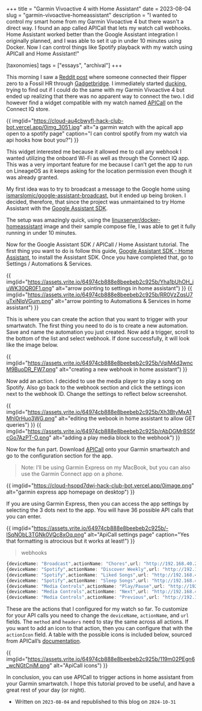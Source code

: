 +++
title = "Garmin Vivoactive 4 with Home Assistant"
date = 2023-08-04
slug = "garmin-vivoactive-homeassistant"
description = "I wanted to control my smart home from my Garmin Vivoactive 4 but there wasn't a direct way. I found an app called APICall that lets my watch call webhooks. Home Assistant worked better than the Google Assistant integration I originally planned, and I was able to set it up in under 10 minutes using Docker. Now I can control things like Spotify playback with my watch using APICall and Home Assistant!"

[taxonomies]
tags = ["essays", "archival"]
+++

This morning I saw a [Reddit post](https://libreddit.kieranklukas.com/r/flipperzero/comments/ybjsvt/flipper_control_via_smartwatch/) where someone connected their flipper zero to a Fossil HR through [Gadgetbridge](https://gadgetbridge.org/). I immediately started [ducking,](https://libreddit.kieranklukas.com/r/duckduckgo/wiki/index#wiki_what_is_searching_on_duckduckgo_called.3F) trying to find out if I could do the same with my Garmin Vivoactive 4 but ended up realizing that there was no apparent way to connect the two. I did however find a widget compatible with my watch named [APICall](https://apps.garmin.com/en-US/apps/ac9a81ab-a52d-41b3-8c14-940a9de37544) on the Connect IQ store.

<!-- more -->

{{ img(id="https://cloud-au4cbwyfl-hack-club-bot.vercel.app/0img_3051.jpg" alt="a garmin watch with the apicall app open to a spotify page" caption="I can control spotify from my watch via api hooks how bout you?") }}

This widget interested me because it allowed me to call any webhook I wanted utilizing the onboard Wi-Fi as well as through the Connect IQ app. This was a very important feature for me because I can’t get the app to run on LineageOS as it keeps asking for the location permission even though it was already granted.

My first idea was to try to broadcast a message to the Google home using [ismarslomic/google-assistant-broadcast,](https://github.com/ismarslomic/google-assistant-broadcast) but it ended up being broken. I decided, therefore, that since the project was unmaintained to try Home Assistant with the [Google Assistant SDK](https://www.home-assistant.io/integrations/google_assistant_sdk#configuration).

The setup was amazingly quick, using the [linuxserver/docker-homeassistant](https://github.com/linuxserver/docker-homeassistant) image and their sample compose file, I was able to get it fully running in under 10 minutes.

Now for the Google Assistant SDK / APICall / Home Assistant tutorial. The first thing you want to do is follow this guide, [Google Assistant SDK - Home Assistant](https://www.home-assistant.io/integrations/google_assistant_sdk#configuration), to install the Assistant SDK. Once you have completed that, go to Settings / Automations & Services.

{{ img(id="https://assets.vrite.io/64974cb888e8beebeb2c925b/Yha1bUhOH_iuWK30QR0F1.png" alt="arrow pointing to settings in home assistant") }}
{{ img(id="https://assets.vrite.io/64974cb888e8beebeb2c925b/RR0VzZqsU7uTxiNlqVGum.png" alt="arrow pointing to Automations & Services in home assistant") }}

This is where you can create the action that you want to trigger with your smartwatch. The first thing you need to do is to create a new automation. Save and name the automation you just created. Now add a trigger, scroll to the bottom of the list and select webhook. If done successfully, it will look like the image below.

{{ img(id="https://assets.vrite.io/64974cb888e8beebeb2c925b/VqiM4d3wncM9BuoDR_FW7.png" alt="creating a new webhook in home assistant") }}


Now add an action. I decided to use the media player to play a song on Spotify. Also go back to the webhook section and click the settings icon next to the webhook ID. Change the settings to reflect below screenshot.

{{ img(id="https://assets.vrite.io/64974cb888e8beebeb2c925b/Xh3BtyMxA1MhI0rHuo3WG.png" alt="editing the webook in home assistant to allow GET queries") }}
{{ img(id="https://assets.vrite.io/64974cb888e8beebeb2c925b/rAbDGMrBS5fcGo7AzPT-O.png" alt="adding a play media block to the webhook") }}

Now for the fun part. Download [APICall](https://apps.garmin.com/en-US/apps/ac9a81ab-a52d-41b3-8c14-940a9de37544) onto your Garmin smartwatch and go to the configuration section for the app.

> Note: I’ll be using Garmin Express on my MacBook, but you can also use the Garmin Connect app on a phone.

{{ img(id="https://cloud-hsopd7dwj-hack-club-bot.vercel.app/0image.png" alt="garmin express app homepage on desktop") }}

If you are using Garmin Express, then you can access the app settings by selecting the 3 dots next to the app. You will have 36 possible API calls that you can enter.

{{ img(id="https://assets.vrite.io/64974cb888e8beebeb2c925b/-lSqNObL3TGNk0VQc8xOq.png" alt="ApiCall settings page" caption="Yes that formatting is atrocious but it works at least!") }}

> webhooks
```ts
{deviceName: "Broadcast",actionName: "Chores",url: "http://192.168.40.21:8123/api/webhook/Aere",method: "GET",headers:"{"Content-Type":"application/x-www-form-urlencoded"}"}
{deviceName: "Spotify",actionName: "Discover Weekly",url: "http://192.168.40.21:8123/api/webhook/-djNd5aMidD6Q3w2jgYDu50ix",method: "GET",headers:"{"Content-Type":"application/x-www-form-urlencoded"}",actionIcon:40}
{deviceName: "Spotify",actionName: "Liked Songs",url: "http://192.168.40.21:8123/api/webhook/liked-songs-6TrVEY-TzVsAeFX8Mt8FUpJN",method: "GET",headers:"{"Content-Type":"application/x-www-form-urlencoded"}",actionIcon:40}
{deviceName: "Spotify",actionName: "Sleep Songs",url: "http://192.168.40.21:8123/api/webhook/sleep-songs-jA1nrTpc9PuKumvzNDFteBDK",method: "GET",headers:"{"Content-Type":"application/x-www-form-urlencoded"}",actionIcon:51}
{deviceName: "Media Controls",actionName: "Play/Pause",url: "http://192.168.40.21:8123/api/webhook/playpause-DTNDt-RzOqgGTggOnV_sXMLm",method: "GET",headers:"{"Content-Type":"application/x-www-form-urlencoded"}",actionIcon:43}
{deviceName: "Media Controls",actionName: "Next",url: "http://192.168.40.21:8123/api/webhook/skip-forward-IvQkjhn2oev7VY0mb_xZDDCK",method: "GET",headers:"{"Content-Type":"application/x-www-form-urlencoded"}",actionIcon:41}
{deviceName: "Media Controls",actionName: "Previous",url: "http://192.168.40.21:8123/api/webhook/skip-backwards-A9byoXP-QwSv_aoQ2FtX-_Qx",method: "GET",headers:"{"Content-Type":"application/x-www-form-urlencoded"}",actionIcon:42}
```

These are the actions that I configured for my watch so far. To customize for your API calls you need to change the `deviceName`, `actionName`, and `url` fields. The `method` and `headers` need to stay the same across all actions. If you want to add an icon to that action, then you can configure that with the `actionIcon` field. A table with the possible icons is included below, sourced from APICall’s [documentation](https://apicall.dumesnil.net/documentation_en.html).

{{ img(id="https://assets.vrite.io/64974cb888e8beebeb2c925b/119m02PEgn6_wcNGtCnjM.png" alt="ApiCall icons") }}

In conclusion, you can use APICall to trigger actions in home assistant from your Garmin smartwatch. I hope this tutorial proved to be useful, and have a great rest of your day (or night).

* Written on `2023-08-04` and republished to this blog on `2024-10-31`
